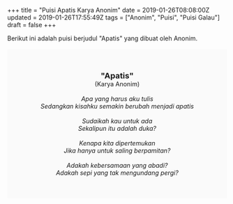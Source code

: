 +++
title = "Puisi Apatis Karya Anonim"
date = 2019-01-26T08:08:00Z
updated = 2019-01-26T17:55:49Z
tags = ["Anonim", "Puisi", "Puisi Galau"]
draft = false
+++

<div dir="ltr" style="text-align: left;" trbidi="on"><div style="text-align: justify;">Berikut ini adalah puisi berjudul "Apatis" yang dibuat oleh Anonim.</div><br /><div style="background: #FAFAFA; font-size: 14px; height: auto; margin: 0 auto; padding: 50px; text-align: center; width: auto;"><span style="font-size: 18px;"><b>"Apatis"</b></span><br />(Karya Anonim)<br /><br /><i>Apa yang harus aku tulis<br />Sedangkan kisahku semakin berubah menjadi apatis<br /><br />Sudaikah kau untuk ada<br />Sekalipun itu adalah duka?<br /><br />Kenapa kita dipertemukan<br />Jika hanya untuk saling berpamitan?<br /><br />Adakah kebersamaan yang abadi?<br />Adakah sepi yang tak mengundang pergi?</i> </div></div>
